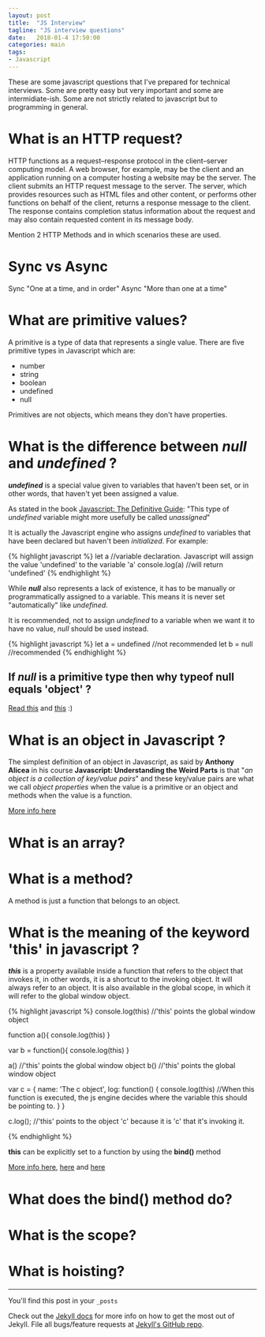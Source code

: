 ```yaml
---
layout: post
title:  "JS Interview"
tagline: "JS interview questions"
date:   2018-01-4 17:50:00
categories: main
tags:
- Javascript
---
```


These are some javascript questions that I've prepared for technical interviews. Some are pretty easy but very important and some are intermidiate-ish. Some are not strictly related to javascript but to programming in general.

# What is an HTTP request?

HTTP functions as a request–response protocol in the client–server computing model. A web browser, for example, may be the client and an application running on a computer hosting a website may be the server. The client submits an HTTP request message to the server. The server, which provides resources such as HTML files and other content, or performs other functions on behalf of the client, returns a response message to the client. The response contains completion status information about the request and may also contain requested content in its message body.

Mention 2 HTTP Methods and in which scenarios these are used. 

# Sync vs Async

Sync "One at a time, and in order"
Async "More than one at a time"


# What are primitive values? 

A primitive is a type of data that represents a single value. There are five primitive types in Javascript which are: 

- number
- string
- boolean
- undefined
- null

Primitives are not objects, which means they don't have properties. 

# What is the difference between *null* and *undefined* ?

***undefined*** is a special value given to variables that haven't been set, or in other words, that haven't yet been assigned a value. 

As stated in the book [Javascript: The Definitive Guide](https://books.google.co.cr/books?id=2weL0iAfrEMC&pg=PT77&lpg=PT77&dq=javascript+why+is+undefined+not+called+unassigned&source=bl&ots=_bWBoEXZ8F&sig=T-MnuyFGKRfItrYAohj4Bqb1ZEE&hl=en&sa=X&ved=0ahUKEwiO6-iq8sTYAhUOzlMKHQRjCBAQ6AEIMjAB#v=onepage&q=javascript%20why%20is%20undefined%20not%20called%20unassigned&f=false): "This type of *undefined* variable might more usefully be called *unassigned*"

It is actually the Javascript engine who assigns *undefined* to variables that have been declared but haven't been *initialized*. For example:

{% highlight javascript %}
let a //variable declaration. Javascript will assign the value 'undefined' to the variable 'a'
console.log(a) //will return 'undefined'
{% endhighlight %}

While ***null*** also represents a lack of existence, it has to be manually or programmatically assigned to a variable. This means it is never set "automatically" like *undefined*.

It is recommended, not to assign *undefined* to a variable when we want it to have no value, *null* should be used instead.

{% highlight javascript %}
let a = undefined //not recommended
let b = null //recommended
{% endhighlight %}

## If *null* is a primitive type then why **typeof** null equals 'object' ?
[Read this](http://2ality.com/2013/10/typeof-null.html) and [this](https://stackoverflow.com/questions/18808226/why-is-typeof-null-object) :)

# What is an object in Javascript ?

The simplest definition of an object in Javascript, as said by **Anthony Alicea** in his course **Javascript: Understanding the Weird Parts** is that "*an object is a collection of key/value pairs*" and these key/value pairs are what we call *object properties* when the value is a primitive or an object and methods when the value is a function.

[More info here](https://developer.mozilla.org/en-US/docs/Web/JavaScript/Guide/Working_with_Objects)

# What is an array?

# What is a method?

A method is just a function that belongs to an object. 

# What is the meaning of the keyword 'this' in javascript ?

***this*** is a property available inside a function that refers to the object that invokes it, in other words, it is a shortcut to the invoking object. It will always refer to an object. It is also available in the global scope, in which it will refer to the global window object.

{% highlight javascript %}
console.log(this) //'this' points the global window object

function a(){
  console.log(this)
}

var b = function(){
  console.log(this)
}

a() //'this' points the global window object
b() //'this' points the global window object

var c = {
  name: 'The c object',
  log: function() {
    console.log(this) //When this function is executed, the js engine decides where the variable this should be pointing to.
  }
}

c.log(); //'this' points to the object 'c' because it is 'c' that it's invoking it.

{% endhighlight %}

**this** can be explicitly set to a function by using the **bind()** method

[More info here](http://javascriptissexy.com/understand-javascripts-this-with-clarity-and-master-it/), [here](https://www.sitepoint.com/what-is-this-in-javascript/) and [here](http://javascriptissexy.com/javascript-apply-call-and-bind-methods-are-essential-for-javascript-professionals/)

# What does the bind() method do?

# What is the scope?

# What is hoisting? 


------
You'll find this post in your `_posts` 

Check out the [Jekyll docs][jekyll] for more info on how to get the most out of Jekyll. File all bugs/feature requests at [Jekyll's GitHub repo][jekyll-gh].

[jekyll-gh]: https://github.com/mojombo/jekyll
[jekyll]:    http://jekyllrb.com